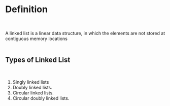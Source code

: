 # **Definition**
<br />


A linked list is a linear data structure, in which the elements are not stored at contiguous memory locations
 </br>
 </br>

## **Types of Linked List**
<br/>

<ol>
 <li>Singly linked lists
 <li>Doubly linked lists.
 <li>Circular linked lists.
 <li>Circular doubly linked lists.
  </ol>
